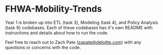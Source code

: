 # FHWA-Mobility-Trends

Year 1 is broken up into ETL (task 3), Modeling (task 4), and Policy Analysis (task 6) codebases. Each of these codebases has it's own README with instructions and details about how to run the code. 

Feel free to reach out to Zach Pate (zapate@deloitte.com) with any questions or concerns with the code.
